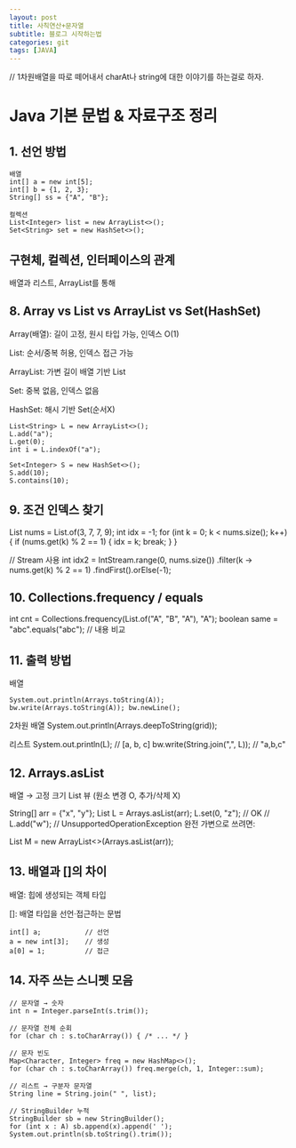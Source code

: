 ```yaml
---
layout: post
title: 사칙연산+문자열
subtitle: 블로그 시작하는법
categories: git
tags: [JAVA]
---
```

// 1차원배열을 따로 떼어내서 charAt나 string에 대한 이야기를 하는걸로 하자.

# Java 기본 문법 & 자료구조 정리

## 1. 선언 방법

    배열
    int[] a = new int[5];
    int[] b = {1, 2, 3};
    String[] ss = {"A", "B"};
    
    컬렉션
    List<Integer> list = new ArrayList<>();
    Set<String> set = new HashSet<>();


## 구현체, 컬렉션, 인터페이스의 관계

배열과 리스트, ArrayList를 통해


## 8. Array vs List vs ArrayList vs Set(HashSet)
Array(배열): 길이 고정, 원시 타입 가능, 인덱스 O(1)

List: 순서/중복 허용, 인덱스 접근 가능

ArrayList: 가변 길이 배열 기반 List

Set: 중복 없음, 인덱스 없음

HashSet: 해시 기반 Set(순서X)


    List<String> L = new ArrayList<>();
    L.add("a");
    L.get(0);
    int i = L.indexOf("a");

    Set<Integer> S = new HashSet<>();
    S.add(10);
    S.contains(10);

## 9. 조건 인덱스 찾기

List<Integer> nums = List.of(3, 7, 7, 9);
int idx = -1;
for (int k = 0; k < nums.size(); k++) {
    if (nums.get(k) % 2 == 1) { idx = k; break; }
}

// Stream 사용
int idx2 = IntStream.range(0, nums.size())
    .filter(k -> nums.get(k) % 2 == 1)
    .findFirst().orElse(-1);

## 10. Collections.frequency / equals

int cnt = Collections.frequency(List.of("A", "B", "A"), "A");
boolean same = "abc".equals("abc"); // 내용 비교


## 11. 출력 방법
배열


    System.out.println(Arrays.toString(A));
    bw.write(Arrays.toString(A)); bw.newLine();

2차원 배열
    System.out.println(Arrays.deepToString(grid));

리스트
    System.out.println(L);                 // [a, b, c]
    bw.write(String.join(",", L));         // "a,b,c"

## 12. Arrays.asList
배열 → 고정 크기 List 뷰 (원소 변경 O, 추가/삭제 X)


String[] arr = {"x", "y"};
List<String> L = Arrays.asList(arr);
L.set(0, "z"); // OK
// L.add("w"); // UnsupportedOperationException
완전 가변으로 쓰려면:


List<String> M = new ArrayList<>(Arrays.asList(arr));

## 13. 배열과 []의 차이
배열: 힙에 생성되는 객체 타입

[]: 배열 타입을 선언·접근하는 문법


    int[] a;           // 선언
    a = new int[3];    // 생성
    a[0] = 1;          // 접근


## 14. 자주 쓰는 스니펫 모음

    // 문자열 → 숫자
    int n = Integer.parseInt(s.trim());

    // 문자열 전체 순회
    for (char ch : s.toCharArray()) { /* ... */ }

    // 문자 빈도
    Map<Character, Integer> freq = new HashMap<>();
    for (char ch : s.toCharArray()) freq.merge(ch, 1, Integer::sum);

    // 리스트 → 구분자 문자열
    String line = String.join(" ", list);

    // StringBuilder 누적
    StringBuilder sb = new StringBuilder();
    for (int x : A) sb.append(x).append(' ');
    System.out.println(sb.toString().trim());